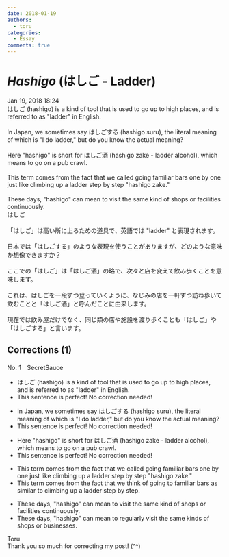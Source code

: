 ```yaml
---
date: 2018-01-19
authors:
  - toru
categories:
  - Essay
comments: true
---
```


# <strong><em>Hashigo</strong></em> (はしご - Ladder)
<div class="date">Jan 19, 2018 18:24</div>
<div id="post"><div id="body_show_ori">
はしご (hashigo) is a kind of tool that is used to go up to high places, and is referred to as "ladder" in English.<br/><br/>In Japan, we sometimes say はしごする (hashigo suru), the literal meaning of which is "I do ladder," but do you know the actual meaning?<br/><br/>Here "hashigo" is short for はしご酒 (hashigo zake - ladder alcohol), which means to go on a pub crawl.<br/><br/>This term comes from the fact that we called going familiar bars one by one just like climbing up a ladder step by step "hashigo zake."<br/><br/>These days, "hashigo" can mean to visit the same kind of shops or facilities continuously.
</div></div>

<!-- more -->

<div id="post_ja"><div id="body_show_mo">
はしご<br/><br/>「はしご」は高い所に上るための道具で、英語では "ladder" と表現されます。<br/><br/>日本では「はしごする」のような表現を使うことがありますが、どのような意味か想像できますか？<br/><br/>ここでの「はしご」は「はしご酒」の略で、次々と店を変えて飲み歩くことを意味します。<br/><br/>これは、はしごを一段ずつ登っていくように、なじみの店を一軒ずつ訪ね歩いて飲むことと「はしご酒」と呼んだことに由来します。<br/><br/>現在では飲み屋だけでなく、同じ類の店や施設を渡り歩くことも「はしご」や「はしごする」と言います。
</div></div>

## Corrections (1)
<div id="block"><div class="first_name"> No. 1　<span class="just_name">SecretSauce</span></div><div id="block2">
<ul class="correction_field">
<li class="incorrect">はしご (hashigo) is a kind of tool that is used to go up to high places, and is referred to as "ladder" in English.</li>
<li class="corrected perfect">This sentence is perfect! No correction needed!</li>
</ul>
<ul class="correction_field">
<li class="incorrect">In Japan, we sometimes say はしごする (hashigo suru), the literal meaning of which is "I do ladder," but do you know the actual meaning?</li>
<li class="corrected perfect">This sentence is perfect! No correction needed!</li>
</ul>
<ul class="correction_field">
<li class="incorrect">Here "hashigo" is short for はしご酒 (hashigo zake - ladder alcohol), which means to go on a pub crawl.</li>
<li class="corrected perfect">This sentence is perfect! No correction needed!</li>
</ul>
<ul class="correction_field">
<li class="incorrect">This term comes from the fact that we called going familiar bars one by one just like climbing up a ladder step by step "hashigo zake."</li>
<li class="corrected correct">
This term comes from the fact that we think of going to familiar bars as similar to climbing up a ladder step by step.
</li>
</ul>
<ul class="correction_field">
<li class="incorrect">These days, "hashigo" can mean to visit the same kind of shops or facilities continuously.</li>
<li class="corrected correct">
These days, "hashigo" can mean to regularly visit the same kinds of shops or businesses.
</li>
</ul>
</div><div class="name"><span class="just_name">Toru</span><br>
Thank you so much for correcting my post! (^^)
</div>
</div>

